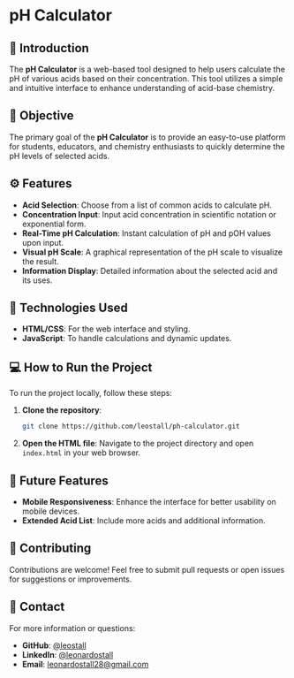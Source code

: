 # pH Calculator

## 📘 Introduction
The **pH Calculator** is a web-based tool designed to help users calculate the pH of various acids based on their concentration. This tool utilizes a simple and intuitive interface to enhance understanding of acid-base chemistry.

## 🎯 Objective
The primary goal of the **pH Calculator** is to provide an easy-to-use platform for students, educators, and chemistry enthusiasts to quickly determine the pH levels of selected acids.

## ⚙️ Features
- **Acid Selection**: Choose from a list of common acids to calculate pH.
- **Concentration Input**: Input acid concentration in scientific notation or exponential form.
- **Real-Time pH Calculation**: Instant calculation of pH and pOH values upon input.
- **Visual pH Scale**: A graphical representation of the pH scale to visualize the result.
- **Information Display**: Detailed information about the selected acid and its uses.

## 🚀 Technologies Used
- **HTML/CSS**: For the web interface and styling.
- **JavaScript**: To handle calculations and dynamic updates.
  
## 💻 How to Run the Project
To run the project locally, follow these steps:

1. **Clone the repository**:
    ```bash
    git clone https://github.com/leostall/ph-calculator.git
    ```

2. **Open the HTML file**:
    Navigate to the project directory and open `index.html` in your web browser.

## 📝 Future Features
- **Mobile Responsiveness**: Enhance the interface for better usability on mobile devices.
- **Extended Acid List**: Include more acids and additional information.

## 🤝 Contributing
Contributions are welcome! Feel free to submit pull requests or open issues for suggestions or improvements.

## 📧 Contact
For more information or questions:
- **GitHub**: [@leostall](https://github.com/leostall)
- **LinkedIn**: [@leonardostall](https://www.linkedin.com/in/leonardostall)
- **Email**: leonardostall28@gmail.com
